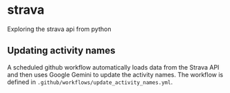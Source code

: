 # strava

Exploring the strava api from python

## Updating activity names 

A scheduled github workflow automatically loads data from the Strava API and then uses Google Gemini to update the activity names. The workflow is defined in `.github/workflows/update_activity_names.yml`.
